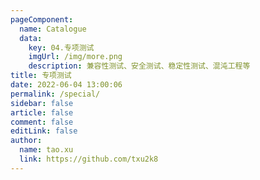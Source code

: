 ```yaml
---
pageComponent:
  name: Catalogue
  data:
    key: 04.专项测试
    imgUrl: /img/more.png
    description: 兼容性测试、安全测试、稳定性测试、混沌工程等
title: 专项测试
date: 2022-06-04 13:00:06
permalink: /special/
sidebar: false
article: false
comment: false
editLink: false
author:
  name: tao.xu
  link: https://github.com/txu2k8
---
```


